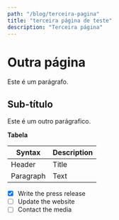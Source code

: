 ```yaml
---
path: "/blog/terceira-pagina"
title: "terceira página de teste"
description: "Terceira página"
---
```


# Outra página

Este é um parágrafo.

## Sub-título

Este é um outro parágrafico.

**Tabela**

| Syntax    | Description |
| --------- | ----------- |
| Header    | Title       |
| Paragraph | Text        |

- [x] Write the press release
- [ ] Update the website
- [ ] Contact the media
